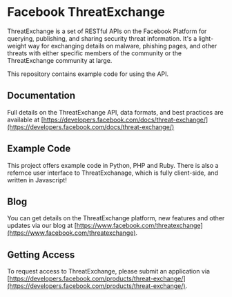 # Facebook ThreatExchange

ThreatExchange is a set of RESTful APIs on the Facebook Platform for querying, publishing, and sharing security threat information. It's a light-weight way for exchanging details on malware, phishing pages, and other threats with either specific members of the community or the ThreatExchange community at large.

This repository contains example code for using the API.

## Documentation
Full details on the ThreatExchange API, data formats, and best practices are available at  [https://developers.facebook.com/docs/threat-exchange/](https://developers.facebook.com/docs/threat-exchange/)

## Example Code
This project offers example code in Python, PHP and Ruby.  There is also a refernce user interface to ThreatExchanage, which is fully client-side, and written in Javascript!

## Blog
You can get details on the ThreatExchange platform, new features and other updates via our blog at [https://www.facebook.com/threatexchange](https://www.facebook.com/threatexchange).

## Getting Access
To request access to ThreatExchange, please submit an application via [https://developers.facebook.com/products/threat-exchange/](https://developers.facebook.com/products/threat-exchange/).

